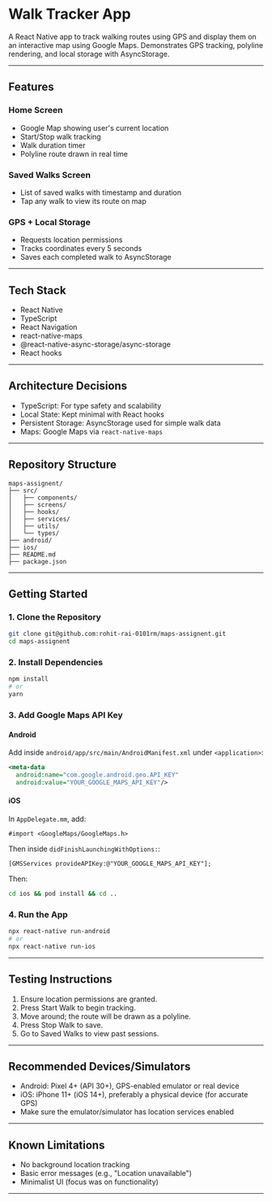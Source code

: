 # Walk Tracker App

A React Native app to track walking routes using GPS and display them on an interactive map using Google Maps. Demonstrates GPS tracking, polyline rendering, and local storage with AsyncStorage.

---

## Features

### Home Screen

* Google Map showing user's current location
* Start/Stop walk tracking
* Walk duration timer
* Polyline route drawn in real time

### Saved Walks Screen

* List of saved walks with timestamp and duration
* Tap any walk to view its route on map

### GPS + Local Storage

* Requests location permissions
* Tracks coordinates every 5 seconds
* Saves each completed walk to AsyncStorage

---

## Tech Stack

* React Native
* TypeScript
* React Navigation
* react-native-maps
* @react-native-async-storage/async-storage
* React hooks 

---

## Architecture Decisions

* TypeScript: For type safety and scalability
* Local State: Kept minimal with React hooks
* Persistent Storage: AsyncStorage used for simple walk data
* Maps: Google Maps via `react-native-maps`

---

## Repository Structure

```
maps-assignent/
├── src/
│   ├── components/
│   ├── screens/
│   ├── hooks/
│   ├── services/
│   ├── utils/
│   └── types/
├── android/
├── ios/
├── README.md
├── package.json

```

---

## Getting Started

### 1. Clone the Repository

```bash
git clone git@github.com:rohit-rai-0101rm/maps-assignent.git
cd maps-assignent
```

### 2. Install Dependencies

```bash
npm install
# or
yarn
```

### 3. Add Google Maps API Key

#### Android

Add inside `android/app/src/main/AndroidManifest.xml` under `<application>`:

```xml
<meta-data
  android:name="com.google.android.geo.API_KEY"
  android:value="YOUR_GOOGLE_MAPS_API_KEY"/>
```

#### iOS

In `AppDelegate.mm`, add:

```objc
#import <GoogleMaps/GoogleMaps.h>
```

Then inside `didFinishLaunchingWithOptions:`:

```objc
[GMSServices provideAPIKey:@"YOUR_GOOGLE_MAPS_API_KEY"];
```

Then:

```bash
cd ios && pod install && cd ..
```

### 4. Run the App

```bash
npx react-native run-android
# or
npx react-native run-ios
```

---

## Testing Instructions

1. Ensure location permissions are granted.
2. Press Start Walk to begin tracking.
3. Move around; the route will be drawn as a polyline.
4. Press Stop Walk to save.
5. Go to Saved Walks to view past sessions.

---

## Recommended Devices/Simulators

* Android: Pixel 4+ (API 30+), GPS-enabled emulator or real device
* iOS: iPhone 11+ (iOS 14+), preferably a physical device (for accurate GPS)
* Make sure the emulator/simulator has location services enabled

---



## Known Limitations

* No background location tracking
* Basic error messages (e.g., "Location unavailable")
* Minimalist UI (focus was on functionality)

---


